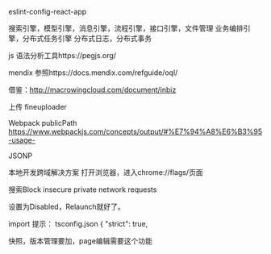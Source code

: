 eslint-config-react-app

搜索引擎，模型引擎，消息引擎，流程引擎，接口引擎，文件管理
业务编排引擎，分布式任务引擎
分布式日志，分布式事务

js 语法分析工具https://pegjs.org/

mendix 参照https://docs.mendix.com/refguide/oql/

借鉴：http://macrowingcloud.com/document/inbiz

上传 fineuploader

Webpack publicPath https://www.webpackjs.com/concepts/output/#%E7%94%A8%E6%B3%95-usage-

JSONP

本地开发跨域解决方案
打开浏览器，进入chrome://flags/页面

搜索Block insecure private network requests

设置为Disabled，Relaunch就好了。

import 提示：
tsconfig.json
{
  "strict": true,

快照，版本管理要加，page编辑需要这个功能